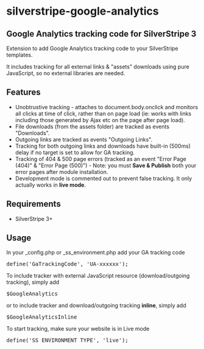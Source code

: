 # silverstripe-google-analytics

## Google Analytics tracking code for SilverStripe 3
Extension to add Google Analytics tracking code to your SilverStripe templates.

It includes tracking for all external links & "assets" downloads using pure JavaScript,
so no external libraries are needed.

## Features
* Unobtrustive tracking - attaches to document.body.onclick and monitors all clicks at time of click,
rather than on page load (ie: works with links including those generated by Ajax etc on the page after page load).
* File downloads (from the assets folder) are tracked as events "Downloads".
* Outgoing links are tracked as events "Outgoing Links".
* Tracking for both outgoing links and downloads have built-in (500ms) delay if no target is set
to allow for GA tracking.
* Tracking of 404 & 500 page errors (tracked as an event "Error Page (404)" & "Error Page (500)") - 
Note: you must **Save & Publish** both your error pages after module installation.
* Development mode is commented out to prevent false tracking. It only actually works in **live mode**.

## Requirements
* SilverStripe 3+

## Usage
In your _config.php or _ss_environment.php add your GA tracking code
<pre>define('GaTrackingCode', 'UA-xxxxxx');</pre>

To include tracker with external JavaScript resource (download/outgoing tracking), simply add
<pre>$GoogleAnalytics</pre>
or to include tracker and download/outgoing tracking **inline**, simply add
<pre>$GoogleAnalyticsInline</pre>

To start tracking, make sure your website is in Live mode
<pre>define('SS_ENVIRONMENT_TYPE', 'live');</pre>

